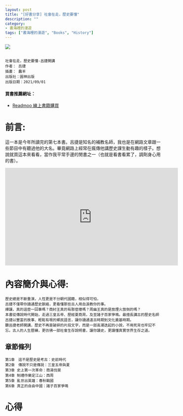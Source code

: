 ```yaml
---
layout: post
title: "[好書分享] 社會在走，歷史要懂"
description: ""
category: 
- 書海裡的漫遊
tags: ["書海裡的漫遊", "Books", "History"]
---
```




<div><a href="http://moo.im/a/ajmnyH" title="社會在走，歷史要懂"><img src="https://cdn.readmoo.com/cover/po/vmlpurn_210x315.jpg?v=0"></a></div>



```

社會在走，歷史要懂-呂捷開講
作者： 呂捷  
插畫： 蠢羊  
出版社：圓神出版 
出版日期：2021/09/01 
```

#### 買書推薦網址：

- [Readmoo 線上書籍購買](http://moo.im/a/ajmnyH)

# 前言:

這一本是今年所讀完的第七本書。呂捷是知名的補教名師，我也是在網路文章跟一些節目中有聽過他的大名。畢竟網路上經常在瘋傳他講歷史課生動有趣的樣子。想說就買這本來看看，當作我平常手邊的閒書之一（也就是看書看累了，調劑身心用的書）。



<iframe width="560" height="315" src="https://www.youtube.com/embed/4BWPTXHDiSU" title="YouTube video player" frameborder="0" allow="accelerometer; autoplay; clipboard-write; encrypted-media; gyroscope; picture-in-picture" allowfullscreen></iframe>

# 內容簡介與心得:

```
歷史總是不斷重演，人性更是不分朝代國籍，相似得可怕，
呂捷不僅帶你讀通歷史脈絡，更看懂那些古人用血淚教你的事。
禪讓，真的這麼一回事嗎？商紂王真的有那麼壞嗎？周幽王真的是放煙火放倒的嗎？
本書從傳說時代開始，走過三皇五帝、歷經夏商周，及至諸子百家爭鳴。最擅長講古的歷史名師呂捷以豐富的故事、輕鬆有哏的鄉民語言，讓你讀通遠古時期到文化奠基時期。
聽呂捷老師開講，歷史不再是破碎的片段文字，而是一部高潮迭起的小說，不用死背也牢記不忘。古人的人生歷練，更彷彿一部社會生存說明書，讓你讀史，更讀懂真實世界生存之道。
```

## 章節條列

```
第1章　這不是歷史是考古：史前時代
第2章　傳說不只是傳說：三皇五帝與夏
第3章 史上第一次革命：商湯伐桀
第4章 制禮作樂定江山：西周
第5章 亂世出英雄：春秋戰國
第6章 真正的自由中國：諸子百家爭鳴
```




# 心得



